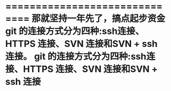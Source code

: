 ==============================
那就坚持一年先了，搞点起步资金
git 的连接方式分为四种:ssh连接、HTTPS 连接、SVN 连接和SVN + ssh 连接。
git 的连接方式分为四种:ssh连接、HTTPS 连接、SVN 连接和SVN + ssh 连接
=============================


